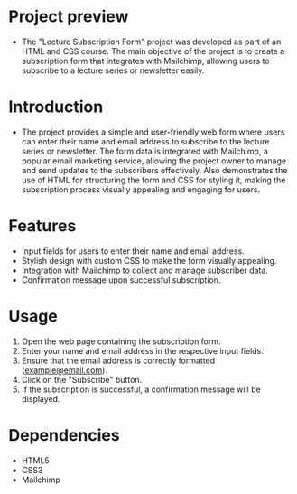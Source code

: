 # Project preview
- The "Lecture Subscription Form" project was developed as part of an HTML and CSS course. The main objective of the project is to create a subscription form that integrates with Mailchimp, allowing users to subscribe to a lecture series or newsletter easily.

# Introduction
- The project provides a simple and user-friendly web form where users can enter their name and email address to subscribe to the lecture series or newsletter. The form data is integrated with Mailchimp, a popular email marketing service, allowing the project owner to manage and send updates to the subscribers effectively. Also demonstrates the use of HTML for structuring the form and CSS for styling it, making the subscription process visually appealing and engaging for users.

# Features
- Input fields for users to enter their name and email address.
- Stylish design with custom CSS to make the form visually appealing.
- Integration with Mailchimp to collect and manage subscriber data.
- Confirmation message upon successful subscription.

# Usage
1. Open the web page containing the subscription form.
2. Enter your name and email address in the respective input fields.
3. Ensure that the email address is correctly formatted (example@email.com).
4. Click on the "Subscribe" button.
5. If the subscription is successful, a confirmation message will be displayed.

# Dependencies
- HTML5
- CSS3
- Mailchimp
